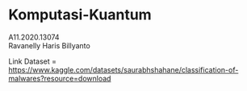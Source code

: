 # Komputasi-Kuantum
A11.2020.13074
<br>
Ravanelly Haris Billyanto

Link Dataset = https://www.kaggle.com/datasets/saurabhshahane/classification-of-malwares?resource=download
